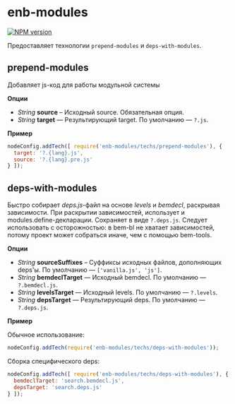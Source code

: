 enb-modules
===========

[![NPM version](http://img.shields.io/npm/v/enb-modules.svg?style=flat)](http://www.npmjs.org/package/enb-modules)

Предоставляет технологии `prepend-modules` и `deps-with-modules`.

prepend-modules
---------------

Добавляет js-код для работы модульной системы

**Опции**

 * *String* **source** – Исходный source. Обязательная опция.
 * *String* **target** — Результирующий target. По умолчанию — `?.js`.

**Пример**

```javascript
nodeConfig.addTech([ require('enb-modules/techs/prepend-modules'), {
  target: '?.{lang}.js',
  source: '?.{lang}.pre.js'
} ]);
```

deps-with-modules
-----------------

Быстро собирает *deps.js*-файл на основе *levels* и *bemdecl*, раскрывая зависимости.
При раскрытии зависимостей, использует и modules.define-декларации.
Сохраняет в виде `?.deps.js`.
Следует использовать с осторожностью: в bem-bl не хватает зависимостей, потому проект может собраться иначе, чем с помощью bem-tools.

**Опции**

 * *String* **sourceSuffixes** – Суффиксы исходных файлов, дополняющих deps'ы. По умолчанию — `['vanilla.js', 'js']`.
 * *String* **bemdeclTarget** — Исходный bemdecl. По умолчанию — `?.bemdecl.js`.
 * *String* **levelsTarget** — Исходный levels. По умолчанию — `?.levels`.
 * *String* **depsTarget** — Результирующий deps. По умолчанию — `?.deps.js`.

**Пример**

Обычное использование:
```javascript
nodeConfig.addTech(require('enb-modules/techs/deps-with-modules'));
```

Сборка специфического deps:
```javascript
nodeConfig.addTech([ require('enb-modules/techs/deps-with-modules'), {
  bemdeclTarget: 'search.bemdecl.js',
  depsTarget: 'search.deps.js'
} ]);
```
